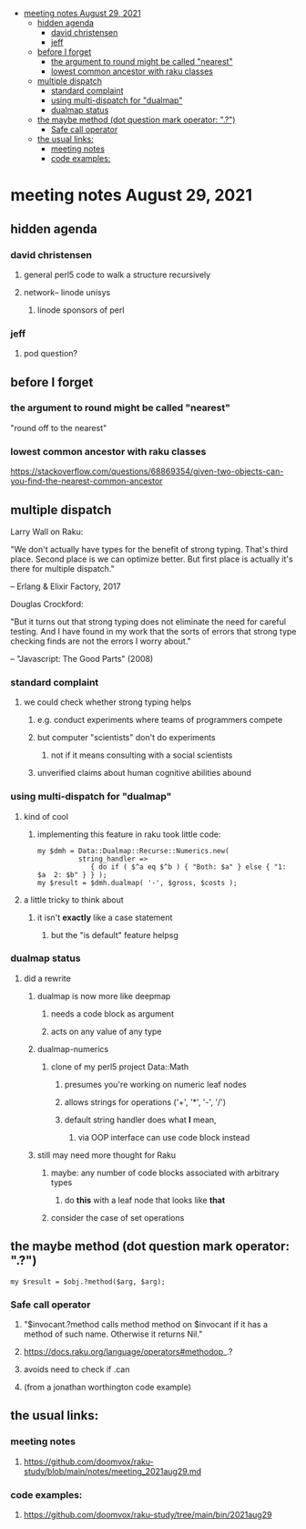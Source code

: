 - [meeting notes August 29, 2021](#orgc93bdb4)
  - [hidden agenda](#org0b009c3)
    - [david christensen](#org7405997)
    - [jeff](#org8c82fd0)
  - [before I forget](#org7d288b9)
    - [the argument to round might be called "nearest"](#org7a9b6d7)
    - [lowest common ancestor with raku classes](#orgd238dfb)
  - [multiple dispatch](#orgd0ef0c3)
    - [standard complaint](#orga447fee)
    - [using multi-dispatch for "dualmap"](#orgb47343a)
    - [dualmap status](#org6a48d17)
  - [the maybe method (dot question mark operator: ".?")](#org0509505)
    - [Safe call operator](#org7fc8c29)
  - [the usual links:](#orga4adc0f)
    - [meeting notes](#org685f9ec)
    - [code examples:](#org8fa120c)


<a id="orgc93bdb4"></a>

# meeting notes August 29, 2021


<a id="org0b009c3"></a>

## hidden agenda


<a id="org7405997"></a>

### david christensen

1.  general perl5 code to walk a structure recursively

2.  network&#x2013; linode unisys

    1.  linode sponsors of  perl


<a id="org8c82fd0"></a>

### jeff

1.  pod question?


<a id="org7d288b9"></a>

## before I forget


<a id="org7a9b6d7"></a>

### the argument to round might be called "nearest"

"round off to the nearest"


<a id="orgd238dfb"></a>

### lowest common ancestor with raku classes

<https://stackoverflow.com/questions/68869354/given-two-objects-can-you-find-the-nearest-common-ancestor>


<a id="orgd0ef0c3"></a>

## multiple dispatch

Larry Wall on Raku:

"We don't actually have types for the benefit of strong typing. That's third place. Second place is we can optimize better. But first place is actually it's there for multiple dispatch."

&#x2013; Erlang & Elixir Factory, 2017

Douglas Crockford:

"But it turns out that strong typing does not eliminate the need for careful testing. And I have found in my work that the sorts of errors that strong type checking finds are not the errors I worry about."

&#x2013; "Javascript: The Good Parts" (2008)


<a id="orga447fee"></a>

### standard complaint

1.  we could check whether strong typing helps

    1.  e.g. conduct experiments where teams of programmers compete
    
    2.  but computer "scientists" don't do experiments
    
        1.  not if it means consulting with a social scientists
    
    3.  unverified claims about human cognitive abilities abound


<a id="orgb47343a"></a>

### using multi-dispatch for "dualmap"

1.  kind of cool

    1.  implementing this feature in raku took little code:
    
        ```perl6
        my $dmh = Data::Dualmap::Recurse::Numerics.new( 
                  string_handler => 
                     { do if ( $^a eq $^b ) { "Both: $a" } else { "1: $a  2: $b" } } );
        my $result = $dmh.dualmap( '-', $gross, $costs );
        ```

2.  a little tricky to think about

    1.  it isn't **exactly** like a case statement
    
        1.  but the "is default" feature helpsg


<a id="org6a48d17"></a>

### dualmap status

1.  did a rewrite

    1.  dualmap is now more like deepmap
    
        1.  needs a code block as argument
        
        2.  acts on any value of any type
    
    2.  dualmap-numerics
    
        1.  clone of my perl5 project Data::Math
        
            1.  presumes you're working on numeric leaf nodes
            
            2.  allows strings for operations ('+', '\*', '-', '/')
            
            3.  default string handler does what **I** mean,
            
                1.  via OOP interface can use code block instead
    
    3.  still may need more thought for Raku
    
        1.  maybe: any number of code blocks associated with arbitrary types
        
            1.  do **this** with a leaf node that looks like **that**
        
        2.  consider the case of set operations


<a id="org0509505"></a>

## the maybe method (dot question mark operator: ".?")

```perl6
my $result = $obj.?method($arg, $arg);
```


<a id="org7fc8c29"></a>

### Safe call operator

1.  "$invocant.?method calls method method on $invocant if it has a method of such name. Otherwise it returns Nil."

2.  <https://docs.raku.org/language/operators#methodop>\_.?

3.  avoids need to check if .can

4.  (from a jonathan worthington code example)


<a id="orga4adc0f"></a>

## the usual links:


<a id="org685f9ec"></a>

### meeting notes

1.  <https://github.com/doomvox/raku-study/blob/main/notes/meeting_2021aug29.md>


<a id="org8fa120c"></a>

### code examples:

1.  <https://github.com/doomvox/raku-study/tree/main/bin/2021aug29>
